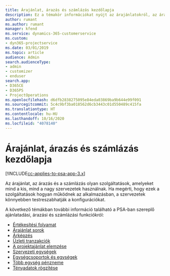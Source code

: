 ```yaml
---
title: Árajánlat, árazás és számlázás kezdőlapja
description: Ez a témakör információkat nyújt az árajánlatokról, az árakról és a számlázásról.
author: rumant
ms.author: rumant
manager: kfend
ms.service: dynamics-365-customerservice
ms.custom:
- dyn365-projectservice
ms.date: 03/01/2019
ms.topic: article
audience: Admin
search.audienceType:
- admin
- customizer
- enduser
search.app:
- D365CE
- D365PS
- ProjectOperations
ms.openlocfilehash: d6dfb2838275095e84eda03869ba9b644e99f091
ms.sourcegitcommit: 5c4c9bf3ba018562d6cb3443c01d550489c415fa
ms.translationtype: HT
ms.contentlocale: hu-HU
ms.lasthandoff: 10/16/2020
ms.locfileid: "4078140"
---
```

# <a name="quoting-pricing-and-billing-home-page"></a>Árajánlat, árazás és számlázás kezdőlapja

[!INCLUDE[cc-applies-to-psa-app-3.x](../includes/cc-applies-to-psa-app-3x.md)]

Az árajánlat, az árazás és a számlázás olyan szolgáltatások, amelyeket mind a kis, mind a nagy szervezetek használnak. Ha megérti, hogy ezek a szolgáltatások hogyan működnek az alkalmazásban, a szervezetek könnyebben testreszabhatják a konfigurációkat.

A következő témákban további információ található a PSA-ban szereplő ajánlatadási, árazási és számlázási funkciókról:

- [Értékesítési folyamat](basic-sales-process.md)
- [Árajánlat sorok](basic-quote-lines.md)
- [Árképzés](basic-pricing.md)
- [Üzleti tranzakciók](basic-business-transactions.md)
- [A projektajánlat elemzése](basic-analyzing-quotes.md)
- [Szervezeti egységek](advanced-organizational.md)
- [Egységcsoportok és egységek](advanced-units.md)
- [Több egység pénzneme](advanced-currency.md)
- [Tényadatok rögzítése](advanced-actuals.md)
